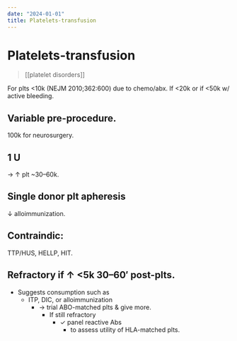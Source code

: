 ```yaml
---
date: "2024-01-01"
title: Platelets-transfusion
---
```


# Platelets-transfusion

> [[platelet disorders]]

For plts <10k (NEJM 2010;362:600) due to chemo/abx.
If <20k or if <50k w/ active bleeding.

## Variable pre-procedure.
100k for neurosurgery.

## 1 U
→ ↑ plt ~30–60k.

## Single donor plt apheresis
↓ alloimmunization.

## Contraindic:
TTP/HUS, HELLP, HIT.

## Refractory if ↑ <5k 30–60′ post-plts.
* Suggests consumption such as
	* ITP, DIC, or alloimmunization
		* → trial ABO-matched plts & give more.
			* If still refractory
				* ✓ panel reactive Abs
					* to assess utility of HLA-matched plts.
